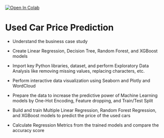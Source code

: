 [![Open In Colab](https://colab.research.google.com/assets/colab-badge.svg)](https://colab.research.google.com/github/VM-137/used-car-price-prediction/blob/main/Used_cars_price_prediction.ipynb)
# Used Car Price Prediction  

* Understand the business case study

* Create Linear Regression, Decision Tree, Random Forest, and XGBoost models

* Import key Python libraries, dataset, and perform Exploratory Data Analysis like removing missing values, replacing characters, etc.

* Perform interactive data visualization using Seaborn and Plotly and WordCloud

* Prepare the data to increase the predictive power of Machine Learning models by One-Hot Encoding, Feature dropping, and Train/Test Split

* Build and train Multiple Linear Regression, Random Forest Regression, and XGBoost models to predict the price of the used cars

* Calculate Regression Metrics from the trained models and compare the accuracy score
